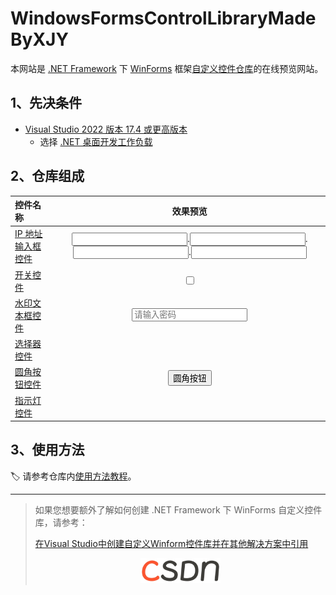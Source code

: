 # WindowsFormsControlLibraryMadeByXJY

本网站是 [.NET Framework](https://dotnet.microsoft.com/zh-cn/learn/dotnet/what-is-dotnet-framework "什么是.NET Framework? 一个软件开发框架") 下 [WinForms](https://learn.microsoft.com/zh-cn/dotnet/desktop/winforms/?view=netframeworkdesktop-4.8 ".NET 的 Windows 窗体相关文档 \| Microsoft Learn") 框架[自定义控件仓库](https://github.com/YMGogre/WindowsFormsControlLibraryMadeByXJY)的在线预览网站。

## 1、先决条件

* [Visual Studio 2022 版本 17.4 或更高版本](https://visualstudio.microsoft.com/zh-hans/downloads/)
  * 选择 [.NET 桌面开发工作负载](https://learn.microsoft.com/zh-cn/visualstudio/install/modify-visual-studio?view=vs-2022&preserve-view=true#modify-workloads)

## 2、仓库组成

<table>
  <thead>
    <tr>
      <th style="text-align: left">控件名称</th>
      <th style="text-align: center">效果预览</th>
    </tr>
  </thead>
  <tbody>
    <tr>
      <td style="text-align: left"><a href="IPAddrInputer/">IP 地址输入框控件</a></td>
      <td style="text-align: center"><link rel="stylesheet" type="text/css" href="./assets/css/IPAddrInputer.css"><div id="ipv4-input"><input type="text" maxlength="3"><label>.</label><input type="text" maxlength="3"><label>.</label><input type="text" maxlength="3"><label>.</label><input type="text" maxlength="3"></div><script src="./assets/js/IPAddrInputer.js"></script></td>
    </tr>
    <tr>
      <td style="text-align: left"><a href="Switch/">开关控件</a></td>
      <td style="text-align: center"><link rel="stylesheet" type="text/css" href="./assets/css/Switch.css"><label class="switch"><input type="checkbox"><span class="slider round"></span></label></td>
    </tr>
    <tr>
      <td style="text-align: left"><a href="WatermarkTextBox/">水印文本框控件</a></td>
      <td style="text-align: center"><link rel="stylesheet" type="text/css" href="./assets/css/WatermarkTextBox.css"><input type="text" name="watermark" placeholder="请输入密码"></td>
    </tr>
    <tr>
      <td style="text-align: left"><a href="Selector/">选择器控件</a></td>
      <td style="display: flex; justify-content: center;"><link rel="stylesheet" type="text/css" href="./assets/css/Selector.css"><div id="container"></div><script src="./assets/js/Selector.js"></script></td>
    </tr>
    <tr>
      <td style="text-align: left"><a href="RoundButton/">圆角按钮控件</a></td>
      <td style="text-align: center"><link rel="stylesheet" type="text/css" href="./assets/css/RoundButton.css"><button class="button">圆角按钮</button></td>
    </tr>
    <tr>
      <td style="text-align: left"><a href="IndicatorLight/">指示灯控件</a></td>
      <td style="text-align: center"><link rel="stylesheet" type="text/css" href="./assets/css/IndicatorLight.css"><span id="circle" style="background-color: rgb(230, 162, 60);"></span><script src="./assets/js/IndicatorLight.js"></script></td>
    </tr>
  </tbody>
</table>

## 3、使用方法

🏷️ 请参考仓库内[使用方法教程](https://github.com/YMGogre/WindowsFormsControlLibraryMadeByXJY?tab=readme-ov-file#3%E4%BD%BF%E7%94%A8%E6%96%B9%E6%B3%95)。

---

> 如果您想要额外了解如何创建 .NET Framework 下 WinForms 自定义控件库，请参考：
>
> [在Visual Studio中创建自定义Winform控件库并在其他解决方案中引用](https://blog.csdn.net/YMGogre/article/details/126508042 "【入门级图文教程】在Visual Studio中创建自定义Winform控件库并在其他解决方案中引用 - CSDN 博客")
> <div align="center"><img src="./images/csdn.png" alt="csdn" width="128"></div>